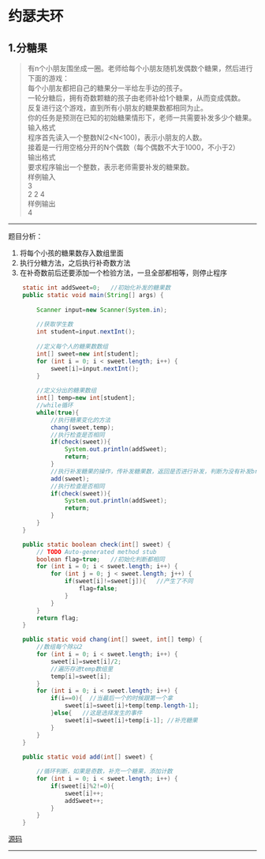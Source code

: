 # 约瑟夫环  

## 1.分糖果  
>有n个小朋友围坐成一圈。老师给每个小朋友随机发偶数个糖果，然后进行下面的游戏：  
>每个小朋友都把自己的糖果分一半给左手边的孩子。  
>一轮分糖后，拥有奇数颗糖的孩子由老师补给1个糖果，从而变成偶数。  
>反复进行这个游戏，直到所有小朋友的糖果数都相同为止。  
>你的任务是预测在已知的初始糖果情形下，老师一共需要补发多少个糖果。  
>输入格式  
>程序首先读入一个整数N(2<N<100)，表示小朋友的人数。  
>接着是一行用空格分开的N个偶数（每个偶数不大于1000，不小于2）  
>输出格式  
>要求程序输出一个整数，表示老师需要补发的糖果数。  
>样例输入  
>3  
>2 2 4  
>样例输出  
>4  

---
题目分析：  
1. 将每个小孩的糖果数存入数组里面  
2. 执行分糖方法，之后执行补奇数方法  
3. 在补奇数前后还要添加一个检验方法，一旦全部都相等，则停止程序  
 

```java
	static int addSweet=0;   //初始化补发的糖果数
	public static void main(String[] args) {
		
		Scanner input=new Scanner(System.in);
		
		//获取学生数
		int student=input.nextInt();
		
		//定义每个人的糖果数数组
		int[] sweet=new int[student];
		for (int i = 0; i < sweet.length; i++) {
			sweet[i]=input.nextInt();
		}
		
		//定义分出的糖果数组
		int[] temp=new int[student];
		//while循环
		while(true){
			//执行糖果变化的方法
			chang(sweet,temp);
			//执行检查是否相同
			if(check(sweet)){
				System.out.println(addSweet);
				return;
			}
			//执行补发糖果的操作，传补发糖果数，返回是否进行补发，判断为没有补发break循环
			add(sweet);   
			//执行检查是否相同
			if(check(sweet)){
				System.out.println(addSweet);
				return;
			}
		}
	}

	public static boolean check(int[] sweet) {
		// TODO Auto-generated method stub
		boolean flag=true;   //初始化判断都相同
		for (int i = 0; i < sweet.length; i++) {
			for (int j = 0; j < sweet.length; j++) {
				if(sweet[i]!=sweet[j]){   //产生了不同
					flag=false;
				}
			}
		}
		return flag;
	}

	public static void chang(int[] sweet, int[] temp) {
		//数组每个除以2
		for (int i = 0; i < sweet.length; i++) {
			sweet[i]=sweet[i]/2;
			//遍历存进temp数组里
			temp[i]=sweet[i];
		}
		for (int i = 0; i < sweet.length; i++) {
			if(i==0){  //当最后一个的时候跟第一个拿
				sweet[i]=sweet[i]+temp[temp.length-1];
			}else{   //这是选择发生的事件
				sweet[i]=sweet[i]+temp[i-1]; //补充糖果				
			}
		}
	}
	
	public static void add(int[] sweet) {

		//循环判断，如果是奇数，补充一个糖果，添加计数
		for (int i = 0; i < sweet.length; i++) {
			if(sweet[i]%2!=0){
				sweet[i]++;
				addSweet++;
			}
		}
	}	
```
[源码](../SourceCode/Sweet.java)

---
